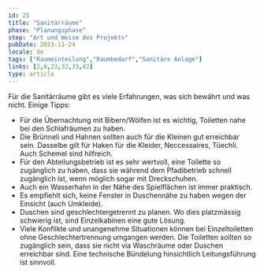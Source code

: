 ```yaml
---
id: 25
title: "Sanitärräume"
phase: "Planungsphase"
step: "Art und Weise des Projekts"
pubDate: 2023-11-24
locale: de
tags: ["Raumeinteilung","Raumbedarf","Sanitäre Anlage"]
links: [2,6,23,32,33,42]
type: article
---
```


Für die Sanitärräume gibt es viele Erfahrungen, was sich bewährt und was nicht. 
Einige Tipps: 
- Für die Übernachtung mit Bibern/Wölfen ist es wichtig, Toiletten nahe bei den Schlafräumen zu haben. 
- Die Brünneli und Hahnen sollten auch für die Kleinen gut erreichbar sein. Dasselbe gilt für Haken für die Kleider, Neccessaires, Tüechli. Auch Schemel sind hilfreich.
- Für den Abteilungsbetrieb ist es sehr wertvoll, eine Toilette so zugänglich zu haben, dass sie während dem Pfadibetrieb schnell zugänglich ist, wenn möglich sogar mit Dreckschuhen. 
- Auch ein Wasserhahn in der Nähe des Spielflächen ist immer praktisch. 
- Es empfiehlt sich, keine Fenster in Duschennähe zu haben wegen der Einsicht (auch Umkleide).
- Duschen sind geschlechtergetrennt zu planen. Wo dies platzmässig schwierig ist, sind Einzelkabinen eine gute Lösung.
- Viele Konflikte und unangenehme Situationen können bei Einzeltoiletten ohne Geschlechtertrennung umgangen werden. Die Toiletten sollten so zugänglich sein, dass sie nicht via  Waschräume oder Duschen erreichbar sind. Eine technische Bündelung hinsichtlich Leitungsführung ist sinnvoll.
